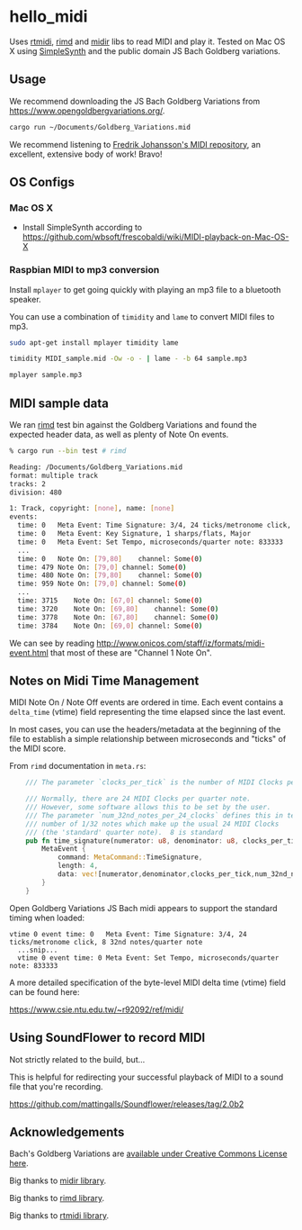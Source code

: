 # hello_midi

Uses [rtmidi](https://github.com/thestk/rtmidi), [rimd](https://github.com/RustAudio/rimd) and [midir](https://github.com/Boddlnagg/midir) libs to read MIDI and play it. Tested on Mac OS X using [SimpleSynth](http://notahat.com/simplesynth/) and the public domain JS Bach Goldberg variations.

## Usage

We recommend downloading the JS Bach Goldberg Variations from https://www.opengoldbergvariations.org/.

```sh
cargo run ~/Documents/Goldberg_Variations.mid
```

We recommend listening to [Fredrik Johansson's MIDI repository](https://github.com/fredrik-johansson/midi), an excellent, extensive body of work!  Bravo!

## OS Configs

### Mac OS X

* Install SimpleSynth according to https://github.com/wbsoft/frescobaldi/wiki/MIDI-playback-on-Mac-OS-X

### Raspbian MIDI to mp3 conversion

Install `mplayer` to get going quickly with playing an mp3 file to a bluetooth speaker.

You can use a combination of `timidity` and `lame` to convert MIDI files to mp3.

```sh
sudo apt-get install mplayer timidity lame

timidity MIDI_sample.mid -Ow -o - | lame - -b 64 sample.mp3

mplayer sample.mp3
```

## MIDI sample data

We ran [rimd](https://github.com/RustAudio/rimd) test bin against the Goldberg Variations and found the expected header data, as well as plenty of Note On events.

```sh
% cargo run --bin test # rimd

Reading: /Documents/Goldberg_Variations.mid
format: multiple track
tracks: 2
division: 480

1: Track, copyright: [none], name: [none]
events:
  time: 0	Meta Event: Time Signature: 3/4, 24 ticks/metronome click, 8 32nd notes/quarter note
  time: 0	Meta Event: Key Signature, 1 sharps/flats, Major
  time: 0	Meta Event: Set Tempo, microseconds/quarter note: 833333
  ...
  time: 0	Note On: [79,80]	channel: Some(0)
  time: 479	Note On: [79,0]	channel: Some(0)
  time: 480	Note On: [79,80]	channel: Some(0)
  time: 959	Note On: [79,0]	channel: Some(0)
  ...
  time: 3715	Note On: [67,0]	channel: Some(0)
  time: 3720	Note On: [69,80]	channel: Some(0)
  time: 3778	Note On: [67,80]	channel: Some(0)
  time: 3784	Note On: [69,0]	channel: Some(0)
```

We can see by reading http://www.onicos.com/staff/iz/formats/midi-event.html that most of these are "Channel 1 Note On".

## Notes on Midi Time Management

MIDI Note On / Note Off events are ordered in time.  Each event contains a `delta_time` (vtime) field representing the time elapsed since the last event.

In most cases, you can use the headers/metadata at the beginning of the file to establish a simple relationship between microseconds and "ticks" of the MIDI score.

From `rimd` documentation in `meta.rs`:

```rust
    /// The parameter `clocks_per_tick` is the number of MIDI Clocks per metronome tick.

    /// Normally, there are 24 MIDI Clocks per quarter note.
    /// However, some software allows this to be set by the user.
    /// The parameter `num_32nd_notes_per_24_clocks` defines this in terms of the
    /// number of 1/32 notes which make up the usual 24 MIDI Clocks
    /// (the 'standard' quarter note).  8 is standard
    pub fn time_signature(numerator: u8, denominator: u8, clocks_per_tick: u8, num_32nd_notes_per_24_clocks: u8) -> MetaEvent {
        MetaEvent {
            command: MetaCommand::TimeSignature,
            length: 4,
            data: vec![numerator,denominator,clocks_per_tick,num_32nd_notes_per_24_clocks],
        }
    }
```

Open Goldberg Variations JS Bach midi appears to support the standard timing when loaded:

```text
vtime 0 event time: 0	Meta Event: Time Signature: 3/4, 24 ticks/metronome click, 8 32nd notes/quarter note
  ...snip...
  vtime 0 event time: 0	Meta Event: Set Tempo, microseconds/quarter note: 833333
```

A more detailed specification of the byte-level MIDI delta time (vtime) field can be found here:

https://www.csie.ntu.edu.tw/~r92092/ref/midi/

## Using SoundFlower to record MIDI

Not strictly related to the build, but...

This is helpful for redirecting your successful
playback of MIDI to a sound file that you're recording.

https://github.com/mattingalls/Soundflower/releases/tag/2.0b2

## Acknowledgements

Bach's Goldberg Variations are [available under Creative Commons License here](https://www.opengoldbergvariations.org/).

Big thanks to [midir library](https://github.com/Boddlnagg/midir).

Big thanks to [rimd library](https://github.com/RustAudio/rimd).

Big thanks to [rtmidi library](https://github.com/thestk/rtmidi).
